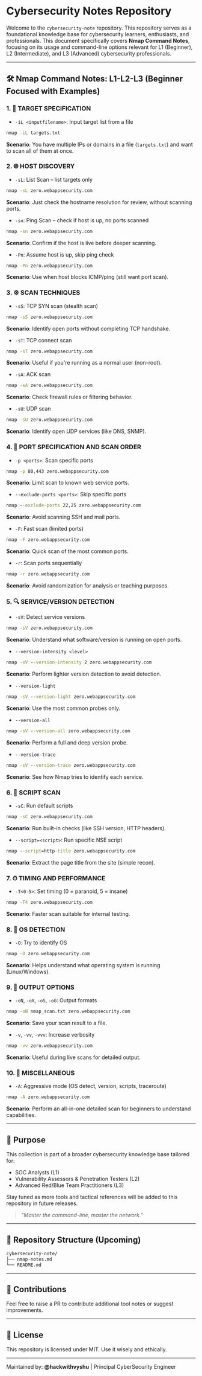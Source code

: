 # Cybersecurity Notes Repository

Welcome to the `cybersecurity-note` repository. This repository serves as a foundational knowledge base for cybersecurity learners, enthusiasts, and professionals. This document specifically covers **Nmap Command Notes**, focusing on its usage and command-line options relevant for L1 (Beginner), L2 (Intermediate), and L3 (Advanced) cybersecurity professionals.

---

## 🛠 Nmap Command Notes: L1-L2-L3 (Beginner Focused with Examples)

### 1. 🎯 TARGET SPECIFICATION

* `-iL <inputfilename>`: Input target list from a file

```cmd
nmap -iL targets.txt
```

**Scenario**: You have multiple IPs or domains in a file (`targets.txt`) and want to scan all of them at once.

### 2. 🌐 HOST DISCOVERY

* `-sL`: List Scan – list targets only

```cmd
nmap -sL zero.webappsecurity.com
```

**Scenario**: Just check the hostname resolution for review, without scanning ports.

* `-sn`: Ping Scan – check if host is up, no ports scanned

```cmd
nmap -sn zero.webappsecurity.com
```

**Scenario**: Confirm if the host is live before deeper scanning.

* `-Pn`: Assume host is up, skip ping check

```cmd
nmap -Pn zero.webappsecurity.com
```

**Scenario**: Use when host blocks ICMP/ping (still want port scan).

### 3. ⚙️ SCAN TECHNIQUES

* `-sS`: TCP SYN scan (stealth scan)

```cmd
nmap -sS zero.webappsecurity.com
```

**Scenario**: Identify open ports without completing TCP handshake.

* `-sT`: TCP connect scan

```cmd
nmap -sT zero.webappsecurity.com
```

**Scenario**: Useful if you're running as a normal user (non-root).

* `-sA`: ACK scan

```cmd
nmap -sA zero.webappsecurity.com
```

**Scenario**: Check firewall rules or filtering behavior.

* `-sU`: UDP scan

```cmd
nmap -sU zero.webappsecurity.com
```

**Scenario**: Identify open UDP services (like DNS, SNMP).

### 4. 🚪 PORT SPECIFICATION AND SCAN ORDER

* `-p <ports>`: Scan specific ports

```cmd
nmap -p 80,443 zero.webappsecurity.com
```

**Scenario**: Limit scan to known web service ports.

* `--exclude-ports <ports>`: Skip specific ports

```cmd
nmap --exclude-ports 22,25 zero.webappsecurity.com
```

**Scenario**: Avoid scanning SSH and mail ports.

* `-F`: Fast scan (limited ports)

```cmd
nmap -F zero.webappsecurity.com
```

**Scenario**: Quick scan of the most common ports.

* `-r`: Scan ports sequentially

```cmd
nmap -r zero.webappsecurity.com
```

**Scenario**: Avoid randomization for analysis or teaching purposes.

### 5. 🔍 SERVICE/VERSION DETECTION

* `-sV`: Detect service versions

```cmd
nmap -sV zero.webappsecurity.com
```

**Scenario**: Understand what software/version is running on open ports.

* `--version-intensity <level>`

```cmd
nmap -sV --version-intensity 2 zero.webappsecurity.com
```

**Scenario**: Perform lighter version detection to avoid detection.

* `--version-light`

```cmd
nmap -sV --version-light zero.webappsecurity.com
```

**Scenario**: Use the most common probes only.

* `--version-all`

```cmd
nmap -sV --version-all zero.webappsecurity.com
```

**Scenario**: Perform a full and deep version probe.

* `--version-trace`

```cmd
nmap -sV --version-trace zero.webappsecurity.com
```

**Scenario**: See how Nmap tries to identify each service.

### 6. 📜 SCRIPT SCAN

* `-sC`: Run default scripts

```cmd
nmap -sC zero.webappsecurity.com
```

**Scenario**: Run built-in checks (like SSH version, HTTP headers).

* `--script=<script>`: Run specific NSE script

```cmd
nmap --script=http-title zero.webappsecurity.com
```

**Scenario**: Extract the page title from the site (simple recon).

### 7. ⏱ TIMING AND PERFORMANCE

* `-T<0-5>`: Set timing (0 = paranoid, 5 = insane)

```cmd
nmap -T4 zero.webappsecurity.com
```

**Scenario**: Faster scan suitable for internal testing.

### 8. 🧠 OS DETECTION

* `-O`: Try to identify OS

```cmd
nmap -O zero.webappsecurity.com
```

**Scenario**: Helps understand what operating system is running (Linux/Windows).

### 9. 📄 OUTPUT OPTIONS

* `-oN`, `-oX`, `-oS`, `-oG`: Output formats

```cmd
nmap -oN nmap_scan.txt zero.webappsecurity.com
```

**Scenario**: Save your scan result to a file.

* `-v`, `-vv`, `-vvv`: Increase verbosity

```cmd
nmap -vv zero.webappsecurity.com
```

**Scenario**: Useful during live scans for detailed output.

### 10. 🧩 MISCELLANEOUS

* `-A`: Aggressive mode (OS detect, version, scripts, traceroute)

```cmd
nmap -A zero.webappsecurity.com
```

**Scenario**: Perform an all-in-one detailed scan for beginners to understand capabilities.

---

## 📌 Purpose

This collection is part of a broader cybersecurity knowledge base tailored for:

* SOC Analysts (L1)
* Vulnerability Assessors & Penetration Testers (L2)
* Advanced Red/Blue Team Practitioners (L3)

Stay tuned as more tools and tactical references will be added to this repository in future releases.

> *"Master the command-line, master the network."*

---

## 📁 Repository Structure (Upcoming)

```bash
cybersecurity-note/
├── nmap-notes.md
└── README.md
```

---

## 🤝 Contributions

Feel free to raise a PR to contribute additional tool notes or suggest improvements.

---

## 🔐 License

This repository is licensed under MIT. Use it wisely and ethically.

---

Maintained by: **@hackwithvyshu** | Principal CyberSecurity Engineer
